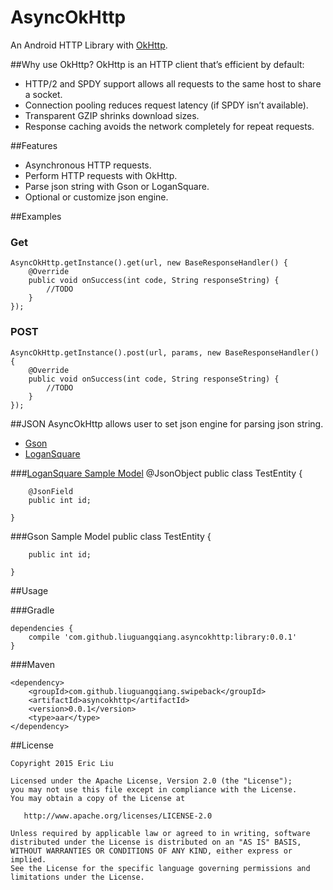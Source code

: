 AsyncOkHttp
===========
An Android HTTP Library with [OkHttp](https://github.com/square/okhttp). 

##Why use OkHttp?
OkHttp is an HTTP client that’s efficient by default:

* HTTP/2 and SPDY support allows all requests to the same host to share a socket.
* Connection pooling reduces request latency (if SPDY isn’t available).
* Transparent GZIP shrinks download sizes.
* Response caching avoids the network completely for repeat requests.

##Features
* Asynchronous HTTP requests.
* Perform HTTP requests with OkHttp.
* Parse json string with Gson or LoganSquare.
* Optional or customize json engine.

##Examples
### Get
    AsyncOkHttp.getInstance().get(url, new BaseResponseHandler() {
        @Override
        public void onSuccess(int code, String responseString) {
			//TODO
        }
    });
    
### POST
    AsyncOkHttp.getInstance().post(url, params, new BaseResponseHandler() {
        @Override
        public void onSuccess(int code, String responseString) {
			//TODO
        }
    });

##JSON
AsyncOkHttp allows user to set json engine for parsing json string.

* [Gson](https://github.com/google/gson)
* [LoganSquare](https://github.com/bluelinelabs/LoganSquare)

###[LoganSquare Sample Model](https://github.com/bluelinelabs/LoganSquare/blob/master/docs/AnnotationsOnlyModel.md)
    @JsonObject
    public class TestEntity {

        @JsonField
        public int id;

    }

###Gson Sample Model
    public class TestEntity {

        public int id;

    }

##Usage

###Gradle
```
dependencies {
   	compile 'com.github.liuguangqiang.asyncokhttp:library:0.0.1'
}
```

###Maven
```
<dependency>
  	<groupId>com.github.liuguangqiang.swipeback</groupId>
  	<artifactId>asyncokhttp</artifactId>
  	<version>0.0.1</version>
  	<type>aar</type>
</dependency>
```

##License

    Copyright 2015 Eric Liu

    Licensed under the Apache License, Version 2.0 (the "License");
    you may not use this file except in compliance with the License.
    You may obtain a copy of the License at

       http://www.apache.org/licenses/LICENSE-2.0

    Unless required by applicable law or agreed to in writing, software
    distributed under the License is distributed on an "AS IS" BASIS,
    WITHOUT WARRANTIES OR CONDITIONS OF ANY KIND, either express or implied.
    See the License for the specific language governing permissions and
    limitations under the License.